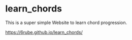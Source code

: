 # learn_chords
 
This is a super simple Website to learn chord progression.

https://6rube.github.io/learn_chords/
